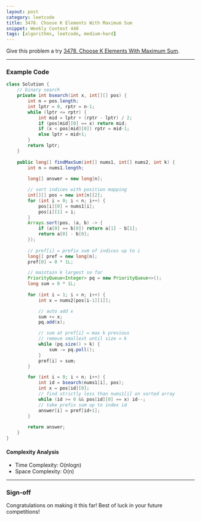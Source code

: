 ```yaml
---
layout: post
category: leetcode
title: 3478. Choose K Elements With Maximum Sum
snippet: Weekly Contest 440
tags: [algorithms, leetcode, medium-hard]
---
```


Give this problem a try [3478. Choose K Elements With Maximum Sum](https://leetcode.com/problems/choose-k-elements-with-maximum-sum/description/).

---

### Example Code

```java
class Solution {
    // binary search
    private int bsearch(int x, int[][] pos) {
        int n = pos.length;
        int lptr = 0, rptr = n-1;
        while (lptr <= rptr) {
            int mid = lptr + (rptr - lptr) / 2;
            if (pos[mid][0] == x) return mid;
            if (x < pos[mid][0]) rptr = mid-1;
            else lptr = mid+1;
        }
        return lptr;
    }
    
    public long[] findMaxSum(int[] nums1, int[] nums2, int k) {
        int n = nums1.length;
        
        long[] answer = new long[n];

        // sort indices with position mapping
        int[][] pos = new int[n][2];
        for (int i = 0; i < n; i++) {
            pos[i][0] = nums1[i];
            pos[i][1] = i;
        }
        Arrays.sort(pos, (a, b) -> {
            if (a[0] == b[0]) return a[1] - b[1];
            return a[0] - b[0];
        });
        
        // pref[i] = prefix sum of indices up to i
        long[] pref = new long[n];
        pref[0] = 0 * 1L;

        // maintain k largest so far
        PriorityQueue<Integer> pq = new PriorityQueue<>();
        long sum = 0 * 1L;
        
        for (int i = 1; i < n; i++) {
            int x = nums2[pos[i-1][1]];

            // auto add x
            sum += x;
            pq.add(x);

            // sum at pref[i] = max k previous
            // remove smallest until size = k
            while (pq.size() > k) {
                sum -= pq.poll();
            }
            pref[i] = sum;
        }

        for (int i = 0; i < n; i++) {
            int id = bsearch(nums1[i], pos);
            int x = pos[id][0];
            // find strictly less than nums1[i] on sorted array
            while (id >= 0 && pos[id][0] == x) id--;
            // take prefix sum up to index id
            answer[i] = pref[id+1];
        }
        
        return answer;
    }
}
```

#### Complexity Analysis

- Time Complexity: O(nlogn)
- Space Complexity: O(n)

---

### Sign-off

Congratulations on making it this far! Best of luck in your future competitions!